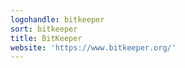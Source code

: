 ```yaml
---
logohandle: bitkeeper
sort: bitkeeper
title: BitKeeper
website: 'https://www.bitkeeper.org/'
---
```

